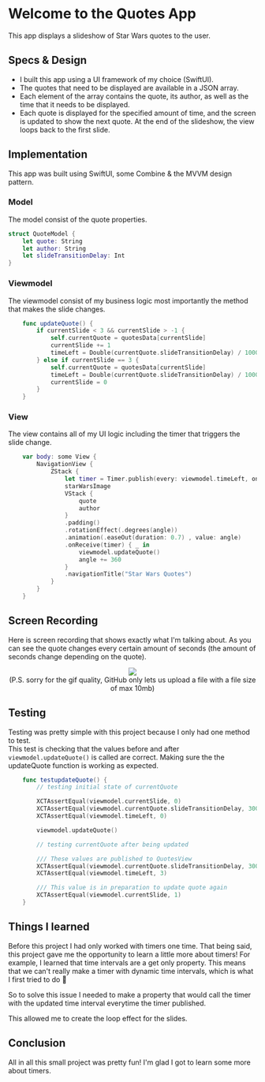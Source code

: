 # Welcome to the Quotes App
This app displays a slideshow of Star Wars quotes to the user. 

## Specs & Design
- I built this app using a UI framework of my choice (SwiftUI).   
- The quotes that need to be displayed are available in a JSON array.  
- Each element of the array contains the quote, its author, as well as the time that it needs to be displayed.  
- Each quote is displayed for the specified amount of time, and the screen is updated to show the next quote. At the end of the slideshow, the view loops back to the first slide.  

## Implementation
This app was built using SwiftUI, some Combine & the MVVM design pattern.
### Model
The model consist of the quote properties.
```swift
struct QuoteModel {
    let quote: String
    let author: String
    let slideTransitionDelay: Int
}
```

### Viewmodel
The viewmodel consist of my business logic most importantly the method that makes the slide changes.
```swift
    func updateQuote() {
        if currentSlide < 3 && currentSlide > -1 {
            self.currentQuote = quotesData[currentSlide]
            currentSlide += 1
            timeLeft = Double(currentQuote.slideTransitionDelay) / 1000
        } else if currentSlide == 3 {
            self.currentQuote = quotesData[currentSlide]
            timeLeft = Double(currentQuote.slideTransitionDelay) / 1000
            currentSlide = 0
        }
    }
```

### View
The view contains all of my UI logic including the timer that triggers the slide change.
```swift
    var body: some View {
        NavigationView {
            ZStack {
                let timer = Timer.publish(every: viewmodel.timeLeft, on: .main, in: .common).autoconnect()
                starWarsImage
                VStack {
                    quote
                    author
                }
                .padding()
                .rotationEffect(.degrees(angle))
                .animation(.easeOut(duration: 0.7) , value: angle)
                .onReceive(timer) { _ in
                    viewmodel.updateQuote()
                    angle += 360
                }
                .navigationTitle("Star Wars Quotes")
            }
        }
    }
```

## Screen Recording
Here is screen recording that shows exactly what I'm talking about. As you can see the quote changes every certain amount of seconds (the amount of seconds change depending on the quote).
<div align="center"> 
    <img src="https://user-images.githubusercontent.com/88692767/199358677-488707bc-07aa-4932-80b3-22e067fb5cb0.gif" />
</div>
<div align="center">
(P.S. sorry for the gif quality, GitHub only lets us upload a file with a file size of max 10mb)
</div>

## Testing
Testing was pretty simple with this project because I only had one method to test.   
This test is checking that the values before and after `viewmodel.updateQuote()` is called are correct. Making sure the the updateQuote function is working as expected.


```swift
    func testupdateQuote() {
        // testing initial state of currentQuote

        XCTAssertEqual(viewmodel.currentSlide, 0)
        XCTAssertEqual(viewmodel.currentQuote.slideTransitionDelay, 3000)
        XCTAssertEqual(viewmodel.timeLeft, 0)

        viewmodel.updateQuote()

        // testing currentQuote after being updated

        /// These values are published to QuotesView
        XCTAssertEqual(viewmodel.currentQuote.slideTransitionDelay, 3000)
        XCTAssertEqual(viewmodel.timeLeft, 3)

        /// This value is in preparation to update quote again
        XCTAssertEqual(viewmodel.currentSlide, 1)
    }
  ````


## Things I learned 
Before this project I had only worked with timers one time. That being said, this project gave me the opportunity to learn a little more about timers! For example, I learned that time intervals are a get only property. 
This means that we can't really make a timer with dynamic time intervals, which is what I first tried to do 🥲

So to solve this issue I needed to make a property that would call the timer with the updated time interval everytime the timer published.

This allowed me to create the loop effect for the slides.

## Conclusion
All in all this small project was pretty fun! I'm glad I got to learn some more about timers.

